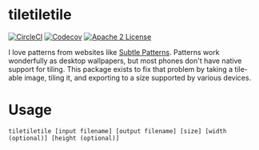 # tiletiletile
[![CircleCI](https://img.shields.io/circleci/project/jessemillar/tiletiletile.svg)](https://circleci.com/gh/jessemillar/tiletiletile) [![Codecov](https://img.shields.io/codecov/c/github/jessemillar/tiletiletile.svg)](https://codecov.io/gh/jessemillar/tiletiletile) [![Apache 2 License](https://img.shields.io/github/license/mashape/apistatus.svg)](https://raw.githubusercontent.com/jessemillar/tiletiletile/master/LICENSE)

I love patterns from websites like [Subtle Patterns](http://subtlepatterns.com/). Patterns work wonderfully as desktop wallpapers, but most phones don't have native support for tiling. This package exists to fix that problem by taking a tile-able image, tiling it, and exporting to a size supported by various devices.

# Usage
```
tiletiletile [input filename] [output filename] [size] [width (optional)] [height (optional)]
```
